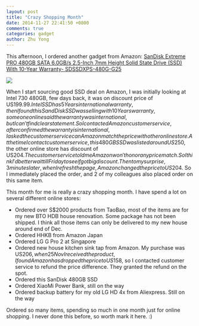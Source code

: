 ```yaml
---
layout: post
title: "Crazy Shopping Month"
date: 2014-11-27 22:41:50 +0800
comments: true
categories: gadget
author: Zhu Yong
---
```


This afternoon, I ordered another gadget from Amazon: 
<a href="http://www.amazon.com/gp/product/B00KHRYRLY/ref=as_li_tl?ie=UTF8&camp=1789&creative=390957&creativeASIN=B00KHRYRLY&linkCode=as2&tag=zhuyong.me-20&linkId=5VFWEDLJIRJOG7TM">SanDisk Extreme PRO 480GB SATA 6.0GB/s 2.5-Inch 7mm Height Solid State Drive (SSD) With 10-Year Warranty- SDSSDXPS-480G-G25</a><img src="http://ir-na.amazon-adsystem.com/e/ir?t=zhuyong.me-20&l=as2&o=1&a=B00KHRYRLY" width="1" height="1" border="0" alt="" style="border:none !important; margin:0px !important;" />

<a href="http://www.amazon.com/gp/product/B00KHRYRLY/ref=as_li_tl?ie=UTF8&camp=1789&creative=390957&creativeASIN=B00KHRYRLY&linkCode=as2&tag=zhuyong.me-20&linkId=5VFWEDLJIRJOG7TM"><img border="0" src="http://ws-na.amazon-adsystem.com/widgets/q?_encoding=UTF8&ASIN=B00KHRYRLY&Format=_SL250_&ID=AsinImage&MarketPlace=US&ServiceVersion=20070822&WS=1&tag=zhuyong.me-20" ></a><img src="http://ir-na.amazon-adsystem.com/e/ir?t=zhuyong.me-20&l=as2&o=1&a=B00KHRYRLY" width="1" height="1" border="0" alt="" style="border:none !important; margin:0px !important;" />

When I start sourcing good SSD deal on Amazon, I was initially looking at Intel 730 480GB, few days back, it was on discount price of US$199.99. Intel SSD has 5 Years international warranty, then I found this SandDisk SSD was selling with 10 Years warranty, someone online said the warranty was international, but I can't find clear statement. So I contacted Amazon customer service, after confirmed the warranty is international, I asked the customer service can Amazon match the price with other online store. At the time I contact customer service, this 480GB SSD was listed around US$250, the other online store has discount of US$204. The customer service told me Amazon won't honor any price match. So I think I'd better wait till Friday to see if got big discount. Then to my surprise, 3 minutes later, when I refresh the page, Amazon changed the price to US$204. So I immediately placed the order, and 2 of my colleagues also placed order on this same item.  

This month for me is really a crazy shopping month. I have spend a lot on several different online stores:

* Ordered over S$2000 products from TaoBao, most of the items are for my new BTO HDB house renovation. Some package has not been shipped. I think all those items can only be delivered to my new house around end of Dec.
* Ordered HHKB from Amazon Japan
* Ordered LG G Pro 2 at Singapore
* Ordered new house kitchen sink tap from Amazon. My purchase was US$206, when 25 Nov I received the product, I found Amazon has dropped the price to US$158, so I contacted customer service to refund the price difference. They granted the refund on the spot.
* Ordered this SanDisk 480GB SSD
* Ordered XiaoMi Power Bank, still on the way
* Ordered backup battery for my old LG HD 4x from Aliexpress. Still on the way

Ordered so many items, spending so much in one month just for online shopping. I never done this before, so worth mark it here. :)
